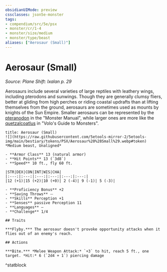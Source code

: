 ```yaml
---
obsidianUIMode: preview
cssclasses: json5e-monster
tags:
- compendium/src/5e/psx
- monster/cr/1-4
- monster/size/medium
- monster/type/beast
aliases: ["Aerosaur (Small)"]
---
```

# Aerosaur (Small)
*Source: Plane Shift: Ixalan p. 29*  

Aerosaurs include several varieties of large reptiles with leathery wings, including pterodons and sunwings. Though they are generally clumsy fliers, better at gliding from high perches or riding coastal updrafts than at lifting themselves from the ground, aerosaurs are sometimes used as mounts by knights of the Sun Empire. Smaller aerosaurs can be represented by the [pteranodon](/Systems/5e/bestiary/beast/pteranodon.md) in the "Monster Manual", while larger ones are more like the [quetzalcoatlus](/Systems/5e/bestiary/beast/quetzalcoatlus-mpmm.md) in "Volo's Guide to Monsters".

```ad-statblock
title: Aerosaur (Small)
![](https://raw.githubusercontent.com/5etools-mirror-2/5etools-img/main/bestiary/tokens/PSX/Aerosaur%20%28Small%29.webp#token)
*Medium beast, Unaligned*

- **Armor Class** 13 (natural armor)
- **Hit Points** 13 (`3d8`)
- **Speed** 10 ft., fly 60 ft.

|STR|DEX|CON|INT|WIS|CHA|
|:---:|:---:|:---:|:---:|:---:|:---:|
|12 (+1)|15 (+2)|10 (+0)| 2 (-4)| 9 (-1)| 5 (-3)|

- **Proficiency Bonus** +2
- **Saving Throws** ⏤
- **Skills** Perception +1
- **Senses** passive Perception 11
- **Languages** —
- **Challenge** 1/4

## Traits

***Flyby.*** The aerosaur doesn't provoke opportunity attacks when it flies out of an enemy's reach.

## Actions

***Bite.*** *Melee Weapon Attack:* `+3` to hit, reach 5 ft., one target. *Hit:* 6 (`2d4 + 1`) piercing damage
```
^statblock